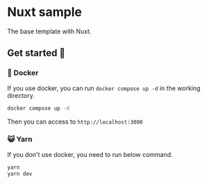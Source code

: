 # Nuxt sample

The base template with Nuxt.

## Get started 🚀

### 🐋 Docker

If you use docker, you can run `docker compose up -d` in the working directory.

```sh
docker compose up -d
```

Then you can access to `http://localhost:3000`

### 😺 Yarn

If you don't use docker, you need to run below command.

```sh
yarn
yarn dev
```

